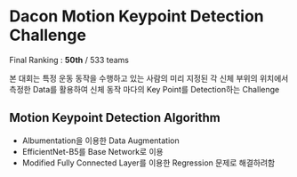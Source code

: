 # Dacon Motion Keypoint Detection Challenge

Final Ranking : **50th** / 533 teams

본 대회는 특정 운동 동작을 수행하고 있는 사람의 미리 지정된 각 신체 부위의 위치에서 측정한 Data를 활용하여 신체 동작 마다의 Key Point를 Detection하는 Challenge



## Motion Keypoint Detection Algorithm

- Albumentation을 이용한 Data Augmentation
- EfficientNet-B5를 Base Network로 이용
- Modified Fully Connected Layer를 이용한 Regression 문제로 해결하려함

